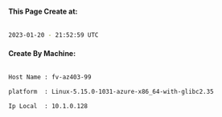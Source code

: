 
   
#### This Page Create at:

```bash

2023-01-20 - 21:52:59 UTC

```

#### Create By Machine:

```bash

Host Name : fv-az403-99

platform  : Linux-5.15.0-1031-azure-x86_64-with-glibc2.35

Ip Local  : 10.1.0.128

```

